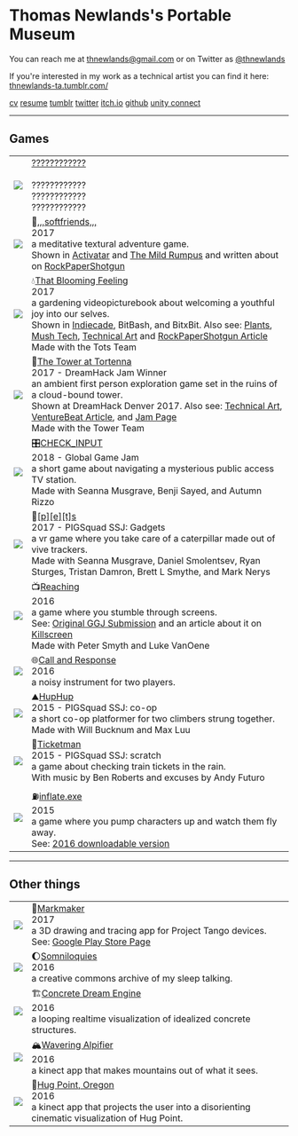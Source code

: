 # Thomas Newlands's Portable Museum
You can reach me at thnewlands@gmail.com or on Twitter as [@thnewlands](http://twitter.com/thnewlands)

If you're interested in my work as a technical artist you can find it here: [thnewlands-ta.tumblr.com/](https://thnewlands-ta.tumblr.com/)


[cv](/indexpages/cv/)
[resume](/files/Thomas_Newlands_Resume.pdf)
[tumblr](http://thnewlands.tumblr.com/)
[twitter](http://twitter.com/thnewlands)
[itch.io](https://thnewlands.itch.io/)
[github](https://github.com/thnewlands)
[unity connect](https://connect.unity.com/u/58197689090915002eeb3858/)

- - - 

## Games


|                                    |    | 
| ---------------------------------- |:-- |
| [![][mystery-image]][mystery-link]     | [????????????][mystery-link] <br> <br> <div id = "description"> ???????????? </div> <div id = "furtherreading"> ???????????? </div> <div id = "credits"> ???????????? </div> |
| [![][softfriends-image]][softfriends-link]     | :leaves:[,,,softfriends,,,][softfriends-link] <br> 2017 <br> <div id = "description"> a meditative textural adventure game. </div> <div id = "furtherreading"> Shown in [Activatar](http://www.activatar.org/about/february18/softfriends/) and [The Mild Rumpus](http://thewildrumpus.co.uk/mildrumpus18) and written about on [RockPaperShotgun](https://www.rockpapershotgun.com/2018/02/26/softfriends-landscape-game/) </div><div id = "credits"> </div> |
| [![][tbf-image]][tbf-link]             | :droplet:[That Blooming Feeling][tbf-link]   <br> 2017 <br> <div id = "description">  a gardening videopicturebook about welcoming a youthful joy into our selves. </div><div id = "furtherreading"> Shown in [Indiecade](https://www.indiecade.com/Press/news_resources/indiecade-announces-nominees-game-selections-for-10th-anniversary-festival), BitBash, and BitxBit. Also see: [Plants](https://thnewlands-ta.tumblr.com/post/166420614310/that-blooming-feeling-plantsmore-i-modeled), [Mush Tech](https://thnewlands-ta.tumblr.com/post/166421626295/that-blooming-feeling-mush-techmore-i), [Technical Art](https://thnewlands-ta.tumblr.com/post/166420649210/that-blooming-feeling-technical-art-and) and [RockPaperShotgun Article](https://www.rockpapershotgun.com/2017/06/16/that-blooming-feeling/) </div><div id = "credits"> Made with the Tots Team </div>|
| [![][tortenna-image]][tortenna-link]       | :european_castle:[The Tower at Tortenna][tortenna-link] <br> 2017 - DreamHack Jam Winner <br><div id = "description"> an ambient first person exploration game set in the ruins of a cloud-bound tower. </div> <div id = "furtherreading"> Shown at DreamHack Denver 2017. Also see: [Technical Art](https://thnewlands-ta.tumblr.com/post/166422324705/the-tower-at-tortenna-effectsmore), [VentureBeat Article](https://venturebeat.com/2017/10/31/the-tower-at-tortennas-mystery-hides-in-a-puzzle-of-a-still-life-city/), and [Jam Page](http://jams.gamejolt.io/dreamhackjam/games/thetowerattortenna/287548) </div> <div id = "credits"> Made with the Tower Team </div> |
| [![][checkinput-image]][checkinput-link]     | :control_knobs:[CHECK_INPUT][checkinput-link] <br> 2018 - Global Game Jam <br><div id = "description"> a short game about navigating a mysterious public access TV station. </div> <div id = "furtherreading"> </div><div id = "credits"> Made with Seanna Musgrave, Benji Sayed, and Autumn Rizzo </div>|
| [![][pets-image]][pets-link]            | :bug:[[p][e][t]s][pets-link] <br> 2017 - PIGSquad SSJ: Gadgets <br><div id = "description"> a vr game where you take care of a caterpillar made out of vive trackers. </div> <div id = "furtherreading"> </div> <div id = "credits"> Made with Seanna Musgrave, Daniel Smolentsev, Ryan Sturges, Tristan Damron, Brett L Smythe, and Mark Nerys </div>|
| [![][reaching-image]][reaching-link]       | :tv:[Reaching][reaching-link] <br> 2016 <br><div id = "description"> a game where you stumble through screens. </div> <div id = "furtherreading"> See: [Original GGJ Submission](https://globalgamejam.org/2016/games/reaching) and an article about it on [Killscreen](https://killscreen.com/articles/the-dizzying-art-of-the-zoom-invades-videogames/) </div><div id = "credits"> Made with Peter Smyth and Luke VanOene</div>|
| [![][callandresponse-image]][callandresponse-link] | :globe_with_meridians:[Call and Response][callandresponse-link] <br> 2016 <br><div id = "description"> a noisy instrument for two players. </div> <div id = "furtherreading"> </div> <div id = "credits"> </div>|
| [![][huphup-image]][huphup-link]          | :mountain:[HupHup][huphup-link] <br> 2015 - PIGSquad SSJ: co-op <br><div id = "description"> a short co-op platformer for two climbers strung together. </div><div id = "furtherreading"> </div><div id = "credits"> Made with Will Bucknum and Max Luu </div> |
| [![][ticketman-image]][ticketman-link]      | :ticket:[Ticketman][ticketman-link] <br> 2015 - PIGSquad SSJ: scratch <br><div id = "description"> a game about checking train tickets in the rain. </div> <div id = "furtherreading"> </div><div id = "credits"> With music by Ben Roberts and excuses by Andy Futuro </div>|
| [![][inflate-image]][inflate-link]         | :fuelpump:[inflate.exe][inflate-link] <br> 2015 <br><div id = "description"> a game where you pump characters up and watch them fly away. </div> <div id = "furtherreading"> See: [2016 downloadable version](https://thnewlands.itch.io/inflate) </div><div id = "credits"> </div> | 

- - - 

## Other things


|                                    |    | 
| ---------------------------------- |:-- |
| [![][markmaker-image]][markmaker-link]      | :art:[Markmaker][markmaker-link] <br> 2017 <br><div id = "description"> a 3D drawing and tracing app for Project Tango devices. </div> <div id = "furtherreading"> See: [Google Play Store Page](https://play.google.com/store/apps/details?id=com.thnewlands.markmaker)</div><div id = "credits"> </div> |
| [![][somniloquies-image]][somniloquies-link]    | :moon:[Somniloquies][somniloquies-link] <br> 2016 <br> <div id = "description"> a creative commons archive of my sleep talking. </div> <div id = "furtherreading"> </div> <div id = "credits"> </div>|
| [![][dreamengine-image]][dreamengine-link]    | :building_construction:[Concrete Dream Engine][dreamengine-link] <br> 2016 <br><div id = "description"> a looping realtime visualization of idealized concrete structures. </div> <div id = "furtherreading"> </div><div id = "credits"> </div> | 
| [![][alpifier-image]][alpifier-link]    |:mountain_snow:[Wavering Alpifier][alpifier-link] <br> 2016 <br><div id = "description"> a kinect app that makes mountains out of what it sees. </div> <div id = "furtherreading"> </div> <div id = "credits"> </div>|
| [![][hugpoint-image]][hugpoint-link]        | :dizzy:[Hug Point, Oregon][hugpoint-link] <br> 2016 <br><div id = "description"> a kinect app that projects the user into a disorienting cinematic visualization of Hug Point. </div>  <div id = "furtherreading"> </div> <div id = "credits"> </div>|


[mystery-image]: /indexpages/unannounced/unannounced.png
[mystery-link]: https://twitter.com/glrbwrld1822183
[pets-image]: https://m.gjcdn.net/screenshot-thumbnail/600x2000/439132-v3.jpg
[pets-link]: https://gamejolt.com/games/pets4vr/266532
[tortenna-image]: https://img.itch.zone/aW1hZ2UvMTg0MzU5Lzg2NjMwOS5qcGc=/794x1000/0Zyx35.jpg
[tortenna-link]: https://tower-team-international.itch.io/the-tower-at-tortenna
[ticketman-image]: https://img.itch.zone/aW1hZ2UvNzQ1NTYvMzQ0OTgyLmdpZg==/347x500/Ypahs6.gif
[ticketman-link]: https://thnewlands.itch.io/ticketman
[huphup-image]: https://img.itch.zone/aW1hZ2UvNzMwMDgvMzM2MDMzLmpwZw==/794x1000/mqLm4J.jpg
[huphup-link]: https://thnewlands.itch.io/huphup
[checkinput-image]: https://img.itch.zone/aW1hZ2UvMjE5MjAyLzEwMzQ2ODcuanBn/794x1000/8MjjXo.jpg
[checkinput-link]: https://transfixed.itch.io/check-input
[tbf-image]: https://78.media.tumblr.com/f133dc87c8887dfec6ed632857b9409c/tumblr_os8e5maXyJ1qdda3jo1_400.gif
[tbf-link]: https://totsteam.itch.io/thatbloomingfeeling
[softfriends-image]: https://img.itch.zone/aW1hZ2UvMTY4MDAzLzc5ODQyMC5wbmc=/794x1000/qhm%2BNa.png
[softfriends-link]: https://thnewlands.itch.io/softfriends
[reaching-image]: indexpages/reaching/reachingnew1.jpg
[reaching-link]: /indexpages/reaching/
[inflate-image]: indexpages/inflate/inflate1.png
[inflate-link]: /indexpages/inflate/
[markmaker-image]: asdf
[markmaker-link]: /indexpages/markmaker/
[callandresponse-image]: indexpages/callandresponse/callandresponse.png
[callandresponse-link]: /indexpages/callandresponse/
[somniloquies-image]: asdf
[somniloquies-link]: /indexpages/somniloquies/
[dreamengine-image]: asdf
[dreamengine-link]: /indexpages/concretedream/
[hugpoint-image]: asdf
[hugpoint-link]: /indexpages/hugpoint/
[alpifier-image]: asdf
[alpifier-link]: /indexpages/alpifier/